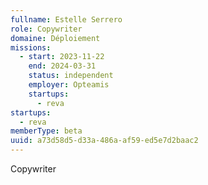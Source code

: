 ```yaml
---
fullname: Estelle Serrero
role: Copywriter
domaine: Déploiement
missions:
  - start: 2023-11-22
    end: 2024-03-31
    status: independent
    employer: Opteamis
    startups:
      - reva
startups:
  - reva
memberType: beta
uuid: a73d58d5-d33a-486a-af59-ed5e7d2baac2
---
```

Copywriter